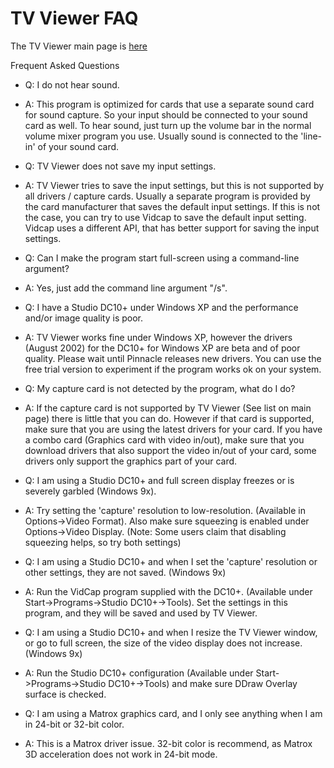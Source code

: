 # TV Viewer FAQ
The TV Viewer main page is [here](https://github.com/Profile926/BrowseTo.Org/blob/main/README.md)

Frequent Asked Questions
- Q: I do not hear sound.
- A: This program is optimized for cards that use a separate sound card for sound capture. So your input should be connected to your sound card as well. To hear sound, just turn up the volume bar in the normal volume mixer program you use. Usually sound is connected to the 'line-in' of your sound card.

- Q: TV Viewer does not save my input settings.
- A: TV Viewer tries to save the input settings, but this is not supported by all drivers / capture cards. Usually a separate program is provided by the card manufacturer that saves the default input settings. If this is not the case, you can try to use Vidcap to save the default input setting. Vidcap uses a different API, that has better support for saving the input settings.

- Q: Can I make the program start full-screen using a command-line argument?
- A: Yes, just add the command line argument "/s".

- Q: I have a Studio DC10+ under Windows XP and the performance and/or image quality is poor.
- A: TV Viewer works fine under Windows XP, however the drivers (August 2002) for the DC10+ for Windows XP are beta and of poor quality. Please wait until Pinnacle releases new drivers. You can use the free trial version to experiment if the program works ok on your system.

- Q: My capture card is not detected by the program, what do I do?
- A: If the capture card is not supported by TV Viewer (See list on main page) there is little that you can do. However if that card is supported, make sure that you are using the latest drivers for your card. If you have a combo card (Graphics card with video in/out), make sure that you download drivers that also support the video in/out of your card, some drivers only support the graphics part of your card.

- Q: I am using a Studio DC10+ and full screen display freezes or is severely garbled (Windows 9x).
- A: Try setting the 'capture' resolution to low-resolution. (Available in Options->Video Format). Also make sure squeezing is enabled under Options->Video Display. (Note: Some users claim that disabling squeezing helps, so try both settings)

- Q: I am using a Studio DC10+ and when I set the 'capture' resolution or other settings, they are not saved. (Windows 9x)
- A: Run the VidCap program supplied with the DC10+. (Available under Start->Programs->Studio DC10+->Tools). Set the settings in this program, and they will be saved and used by TV Viewer.

- Q: I am using a Studio DC10+ and when I resize the TV Viewer window, or go to full screen, the size of the video display does not increase. (Windows 9x)
- A: Run the Studio DC10+ configuration (Available under Start->Programs->Studio DC10+->Tools) and make sure DDraw Overlay surface is checked.

- Q: I am using a Matrox graphics card, and I only see anything when I am in 24-bit or 32-bit color.
- A: This is a Matrox driver issue. 32-bit color is recommend, as Matrox 3D acceleration does not work in 24-bit mode.

